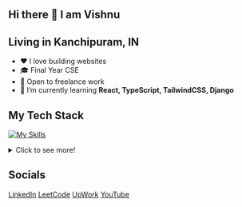 ## Hi there 👋 I am Vishnu

**Living in Kanchipuram, IN**
- 
- ❤️ I love building websites
- 🎓 Final Year CSE
- 💼 Open to freelance work
- 🌱 I’m currently learning **React, TypeScript, TailwindCSS, Django**

## My Tech Stack

   [![My Skills](https://skillicons.dev/icons?i=html,css,js,tailwind,typescript,react,py,django,mysql,linux,gitlab)](https://skillicons.dev)
   
<details>
  <summary>Click to see more!</summary>
  
  <!-- [![Vishnu's GitHub stats](https://github-readme-stats.vercel.app/api?username=Vishnu19091)](https://github.com/anuraghazra/github-readme-stats) -->
  ![Top Langs](https://github-readme-stats.vercel.app/api/top-langs/?username=Vishnu19091&layout=compact)
</details>

## Socials
[LinkedIn](https://www.linkedin.com/in/vishnuvt1183)
[LeetCode](https://leetcode.com/u/vishnusah368/)
[UpWork](https://www.upwork.com/freelancers/~010bfc9fdd49a84ea9?mp_source=share)
[YouTube](https://youtube.com/@vishnusah-dq2ke)

<!-- ![](https://komarev.com/ghpvc/?username=Vishnu19091) -->
